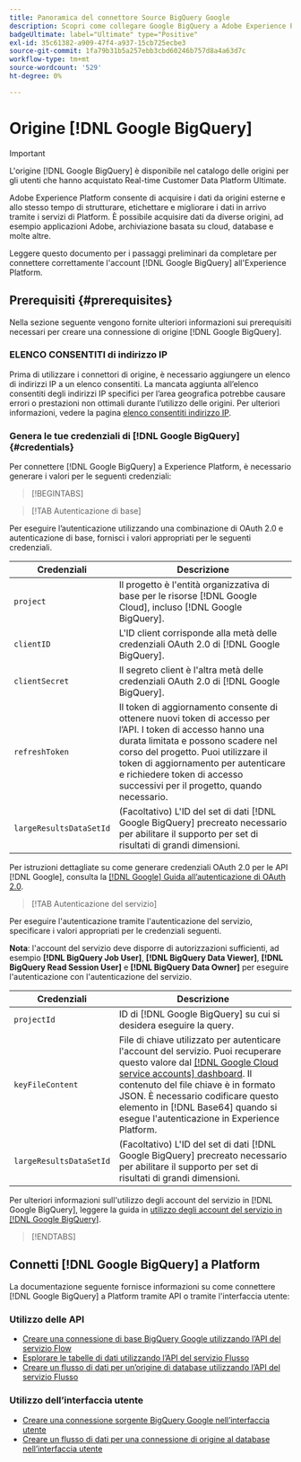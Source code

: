 ```yaml
---
title: Panoramica del connettore Source BigQuery Google
description: Scopri come collegare Google BigQuery a Adobe Experience Platform utilizzando le API o l’interfaccia utente.
badgeUltimate: label="Ultimate" type="Positive"
exl-id: 35c61382-a909-47f4-a937-15cb725ecbe3
source-git-commit: 1fa79b31b5a257ebb3cbd60246b757d8a4a63d7c
workflow-type: tm+mt
source-wordcount: '529'
ht-degree: 0%

---
```


# Origine [!DNL Google BigQuery]

>[!IMPORTANT]
>
>L&#39;origine [!DNL Google BigQuery] è disponibile nel catalogo delle origini per gli utenti che hanno acquistato Real-time Customer Data Platform Ultimate.

Adobe Experience Platform consente di acquisire i dati da origini esterne e allo stesso tempo di strutturare, etichettare e migliorare i dati in arrivo tramite i servizi di Platform. È possibile acquisire dati da diverse origini, ad esempio applicazioni Adobe, archiviazione basata su cloud, database e molte altre.

Leggere questo documento per i passaggi preliminari da completare per connettere correttamente l&#39;account [!DNL Google BigQuery] all&#39;Experience Platform.

## Prerequisiti {#prerequisites}

Nella sezione seguente vengono fornite ulteriori informazioni sui prerequisiti necessari per creare una connessione di origine [!DNL Google BigQuery].

### ELENCO CONSENTITI di indirizzo IP

Prima di utilizzare i connettori di origine, è necessario aggiungere un elenco di indirizzi IP a un elenco consentiti. La mancata aggiunta all’elenco consentiti degli indirizzi IP specifici per l’area geografica potrebbe causare errori o prestazioni non ottimali durante l’utilizzo delle origini. Per ulteriori informazioni, vedere la pagina [elenco consentiti indirizzo IP](../../ip-address-allow-list.md).

### Genera le tue credenziali di [!DNL Google BigQuery] {#credentials}

Per connettere [!DNL Google BigQuery] a Experience Platform, è necessario generare i valori per le seguenti credenziali:

>[!BEGINTABS]

>[!TAB Autenticazione di base]

Per eseguire l’autenticazione utilizzando una combinazione di OAuth 2.0 e autenticazione di base, fornisci i valori appropriati per le seguenti credenziali.

| Credenziali | Descrizione |
| --- | --- |
| `project` | Il progetto è l&#39;entità organizzativa di base per le risorse [!DNL Google Cloud], incluso [!DNL Google BigQuery]. |
| `clientID` | L&#39;ID client corrisponde alla metà delle credenziali OAuth 2.0 di [!DNL Google BigQuery]. |
| `clientSecret` | Il segreto client è l&#39;altra metà delle credenziali OAuth 2.0 di [!DNL Google BigQuery]. |
| `refreshToken` | Il token di aggiornamento consente di ottenere nuovi token di accesso per l’API. I token di accesso hanno una durata limitata e possono scadere nel corso del progetto. Puoi utilizzare il token di aggiornamento per autenticare e richiedere token di accesso successivi per il progetto, quando necessario. |
| `largeResultsDataSetId` | (Facoltativo) L&#39;ID del set di dati [!DNL Google BigQuery] precreato necessario per abilitare il supporto per set di risultati di grandi dimensioni. |

Per istruzioni dettagliate su come generare credenziali OAuth 2.0 per le API [!DNL Google], consulta la [[!DNL Google] Guida all’autenticazione di OAuth 2.0](https://developers.google.com/identity/protocols/oauth2).

>[!TAB Autenticazione del servizio]

Per eseguire l&#39;autenticazione tramite l&#39;autenticazione del servizio, specificare i valori appropriati per le credenziali seguenti.

**Nota**: l&#39;account del servizio deve disporre di autorizzazioni sufficienti, ad esempio **[!DNL BigQuery Job User]**, **[!DNL BigQuery Data Viewer]**, **[!DNL BigQuery Read Session User]** e **[!DNL BigQuery Data Owner]** per eseguire l&#39;autenticazione con l&#39;autenticazione del servizio.

| Credenziali | Descrizione |
| --- | --- |
| `projectId` | ID di [!DNL Google BigQuery] su cui si desidera eseguire la query. |
| `keyFileContent` | File di chiave utilizzato per autenticare l&#39;account del servizio. Puoi recuperare questo valore dal [[!DNL Google Cloud service accounts] dashboard](https://console.cloud.google.com). Il contenuto del file chiave è in formato JSON. È necessario codificare questo elemento in [!DNL Base64] quando si esegue l&#39;autenticazione in Experience Platform. |
| `largeResultsDataSetId` | (Facoltativo) L&#39;ID del set di dati [!DNL Google BigQuery] precreato necessario per abilitare il supporto per set di risultati di grandi dimensioni. |

Per ulteriori informazioni sull&#39;utilizzo degli account del servizio in [!DNL Google BigQuery], leggere la guida in [utilizzo degli account del servizio in [!DNL Google BigQuery]](https://cloud.google.com/bigquery/docs/use-service-accounts).

>[!ENDTABS]

## Connetti [!DNL Google BigQuery] a Platform

La documentazione seguente fornisce informazioni su come connettere [!DNL Google BigQuery] a Platform tramite API o tramite l&#39;interfaccia utente:

### Utilizzo delle API

- [Creare una connessione di base BigQuery Google utilizzando l’API del servizio Flow](../../tutorials/api/create/databases/bigquery.md)
- [Esplorare le tabelle di dati utilizzando l’API del servizio Flusso](../../tutorials/api/explore/tabular.md)
- [Creare un flusso di dati per un’origine di database utilizzando l’API del servizio Flusso](../../tutorials/api/collect/database-nosql.md)

### Utilizzo dell’interfaccia utente

- [Creare una connessione sorgente BigQuery Google nell’interfaccia utente](../../tutorials/ui/create/databases/bigquery.md)
- [Creare un flusso di dati per una connessione di origine al database nell’interfaccia utente](../../tutorials/ui/dataflow/databases.md)
